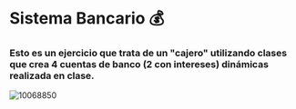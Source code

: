 # Sistema Bancario 💰
### Esto es un ejercicio que trata de un "cajero" utilizando clases que crea 4 cuentas de banco (2 con intereses) dinámicas realizada en clase.

![10068850](https://github.com/user-attachments/assets/efd7a498-c2aa-45ed-9215-960e1ffd4393)
